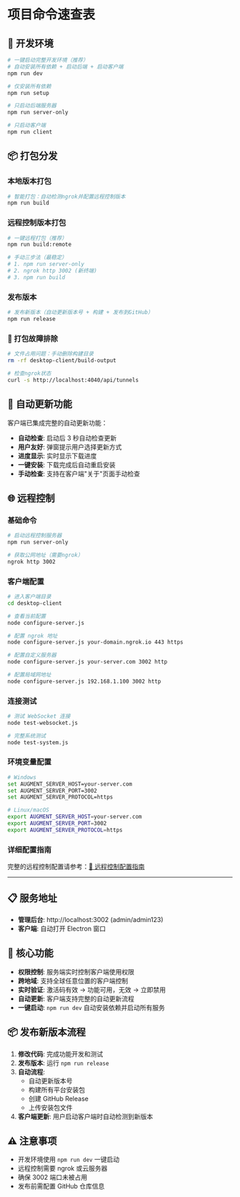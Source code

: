 # 项目命令速查表

## 🚀 开发环境

```bash
# 一键启动完整开发环境（推荐）
# 自动安装所有依赖 + 启动后端 + 启动客户端
npm run dev

# 仅安装所有依赖
npm run setup

# 只启动后端服务器
npm run server-only

# 只启动客户端
npm run client
```

## 📦 打包分发

### 本地版本打包

```bash
# 智能打包：自动检测ngrok并配置远程控制版本
npm run build
```

### 远程控制版本打包

```bash
# 一键远程打包（推荐）
npm run build:remote

# 手动三步法（最稳定）
# 1. npm run server-only
# 2. ngrok http 3002 (新终端)
# 3. npm run build
```

### 发布版本

```bash
# 发布新版本（自动更新版本号 + 构建 + 发布到GitHub）
npm run release
```

### 🔧 打包故障排除

```bash
# 文件占用问题：手动删除构建目录
rm -rf desktop-client/build-output

# 检查ngrok状态
curl -s http://localhost:4040/api/tunnels
```

## 🔄 自动更新功能

客户端已集成完整的自动更新功能：

- **自动检查**: 启动后 3 秒自动检查更新
- **用户友好**: 弹窗提示用户选择更新方式
- **进度显示**: 实时显示下载进度
- **一键安装**: 下载完成后自动重启安装
- **手动检查**: 支持在客户端"关于"页面手动检查

## 🌐 远程控制

### 基础命令

```bash
# 启动远程控制服务器
npm run server-only

# 获取公网地址（需要ngrok）
ngrok http 3002
```

### 客户端配置

```bash
# 进入客户端目录
cd desktop-client

# 查看当前配置
node configure-server.js

# 配置 ngrok 地址
node configure-server.js your-domain.ngrok.io 443 https

# 配置自定义服务器
node configure-server.js your-server.com 3002 http

# 配置局域网地址
node configure-server.js 192.168.1.100 3002 http
```

### 连接测试

```bash
# 测试 WebSocket 连接
node test-websocket.js

# 完整系统测试
node test-system.js
```

### 环境变量配置

```bash
# Windows
set AUGMENT_SERVER_HOST=your-server.com
set AUGMENT_SERVER_PORT=3002
set AUGMENT_SERVER_PROTOCOL=https

# Linux/macOS
export AUGMENT_SERVER_HOST=your-server.com
export AUGMENT_SERVER_PORT=3002
export AUGMENT_SERVER_PROTOCOL=https
```

### 详细配置指南

完整的远程控制配置请参考：[📖 远程控制配置指南](./REMOTE_CONTROL.md)

---

## 📋 服务地址

- **管理后台**: http://localhost:3002 (admin/admin123)
- **客户端**: 自动打开 Electron 窗口

## 🎯 核心功能

- **权限控制**: 服务端实时控制客户端使用权限
- **跨地域**: 支持全球任意位置的客户端控制
- **实时验证**: 激活码有效 → 功能可用，无效 → 立即禁用
- **自动更新**: 客户端支持完整的自动更新流程
- **一键启动**: `npm run dev` 自动安装依赖并启动所有服务

## 📦 发布新版本流程

1. **修改代码**: 完成功能开发和测试
2. **发布版本**: 运行 `npm run release`
3. **自动流程**:
   - 自动更新版本号
   - 构建所有平台安装包
   - 创建 GitHub Release
   - 上传安装包文件
4. **客户端更新**: 用户启动客户端时自动检测到新版本

## ⚠️ 注意事项

- 开发环境使用 `npm run dev` 一键启动
- 远程控制需要 ngrok 或云服务器
- 确保 3002 端口未被占用
- 发布前需配置 GitHub 仓库信息
